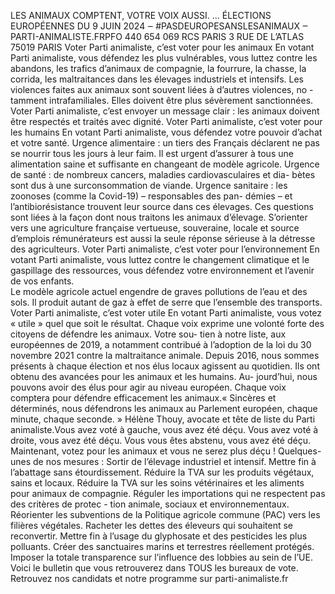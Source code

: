 LES ANIMAUX COMPTENT, 
VOTRE VOIX AUSSI.
...
ÉLECTIONS EUROPÉENNES DU 9 JUIN 2024 ‒ #PASDEUROPESANSLESANIMAUX ‒ PARTI-ANIMALISTE.FRPFO 440 654 069 RCS  PARIS 3 RUE DE L’ATLAS 75019 PARIS
Voter Parti animaliste,
c’est voter pour les animaux
En votant Parti animaliste, vous défendez les plus vulnérables, vous luttez 
contre les abandons, les trafics d’animaux de compagnie, la fourrure, la chasse, la 
corrida, les maltraitances dans les élevages industriels et intensifs.
Les violences faites aux animaux sont souvent liées à d’autres violences, no -
tamment intrafamiliales. Elles doivent être plus sévèrement sanctionnées.  
Voter Parti animaliste, c’est envoyer un message clair : les animaux doivent 
être respectés et traités avec dignité.
Voter Parti animaliste,
c’est voter pour les humains
En votant Parti animaliste, vous défendez votre pouvoir d’achat et votre santé.
Urgence alimentaire : un tiers des Français déclarent ne pas se nourrir tous 
les jours à leur faim. Il est urgent d’assurer à tous une alimentation saine et 
suffisante en changeant de modèle agricole.
Urgence de santé : de nombreux cancers, maladies cardiovasculaires et dia-
bètes sont dus à une surconsommation de viande.
Urgence sanitaire : les zoonoses (comme la Covid-19) – responsables des pan-
démies – et l’antibiorésistance trouvent leur source dans ces élevages. 
Ces questions sont liées à la façon dont nous traitons les animaux d’élevage. 
S’orienter vers une agriculture française vertueuse, souveraine, locale et source 
d’emplois rémunérateurs est aussi la seule réponse sérieuse à la détresse 
des agriculteurs.
Voter Parti animaliste,
c’est voter pour l’environnement
En votant Parti animaliste, vous luttez contre le changement climatique et le 
gaspillage des ressources, vous défendez votre environnement et l’avenir de 
vos enfants.  
Le modèle agricole actuel engendre de graves pollutions de l’eau et des sols. 
Il produit autant de gaz à effet de serre que l’ensemble des transports.
Voter Parti animaliste,
c’est voter utile
En votant Parti animaliste, vous votez « utile »  quel que soit le résultat. Chaque 
voix exprime une volonté forte des citoyens de défendre les animaux. Votre sou-
tien à notre liste, aux européennes de 2019, a notamment contribué à l’adoption 
de la loi du 30 novembre 2021 contre la maltraitance animale.
Depuis 2016, nous sommes présents à chaque élection et nos élus locaux agissent 
au quotidien. Ils ont obtenu des avancées pour les animaux et les humains. Au-
jourd’hui, nous pouvons avoir des élus pour agir au niveau européen.
Chaque voix comptera pour défendre efficacement les animaux.« Sincères
et déterminés,
nous défendrons
les animaux
au Parlement
européen, chaque 
minute, chaque
seconde. »
Hélène Thouy, 
avocate et tête de liste
du Parti animaliste.Vous avez voté
à gauche,
vous avez été déçu.
Vous avez voté à droite,
vous avez été déçu.
Vous vous êtes abstenu,
vous avez été déçu.
Maintenant, votez pour
les animaux et vous
ne serez plus déçu !
Quelques-unes de nos mesures :
Sortir de l’élevage industriel et intensif.
Mettre fin à l’abattage sans étourdissement. 
Réduire la TVA sur les produits végétaux, sains et locaux.
Réduire la TVA sur les soins vétérinaires et les aliments pour animaux de 
compagnie.
Réguler les importations qui ne respectent pas des critères de protec -
tion animale, sociaux et environnementaux. 
Réorienter les subventions de la Politique agricole commune (PAC) vers 
les filières végétales.
Racheter les dettes des éleveurs qui souhaitent se reconvertir. 
Mettre fin à l’usage du glyphosate et des pesticides les plus polluants.
Créer des sanctuaires marins et terrestres réellement protégés. 
Imposer la totale transparence sur l’influence des lobbies au sein de l’UE.
Voici le bulletin que vous retrouverez dans TOUS  les bureaux de vote. 
Retrouvez nos candidats et notre programme sur parti-animaliste.fr

